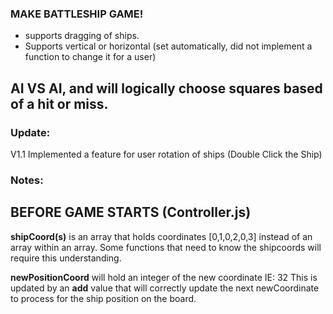 ### MAKE BATTLESHIP GAME!

- supports dragging of ships.
- Supports vertical or horizontal (set automatically, did not implement a function to change it for a user)

## AI VS AI, and will logically choose squares based of a hit or miss.

### Update:

V1.1
Implemented a feature for user rotation of ships (Double Click the Ship)

### Notes:

## BEFORE GAME STARTS (Controller.js)

**shipCoord(s)** is an array that holds coordinates [0,1,0,2,0,3] instead of an array within an array. Some functions that need to know the shipcoords will require this understanding.

**newPositionCoord** will hold an integer of the new coordinate IE: 32 This is updated by an **add** value that will correctly update the next newCoordinate to process for the ship position on the board.
